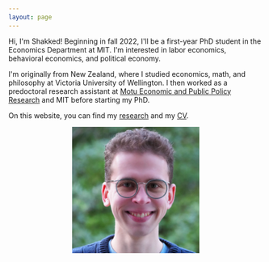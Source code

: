 ```yaml
---
layout: page
---
```


Hi, I'm Shakked! Beginning in fall 2022, I'll be a first-year PhD student in the Economics Department at MIT. I'm interested in labor economics, behavioral economics, and political economy.

I'm originally from New Zealand, where I studied economics, math, and philosophy at Victoria University of Wellington. I then worked as a predoctoral research assistant at [Motu Economic and Public Policy Research](https://www.motu.nz/) and MIT before starting my PhD.

On this website, you can find my [research](http://shakkednoy.com/research/) and my [CV](http://shakkednoy.com/cv.pdf).

<div align="center"> 
  <img src="shakkednoy_cropped.jpg" width="50%" /> 
</div>


